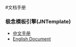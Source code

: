 
#文档手册

### 极念模板引擎(JNTemplate)
- [中文手册](/jntemplate/zh-CN/index.html)
- [English Document](/jntemplate/en/index.html)